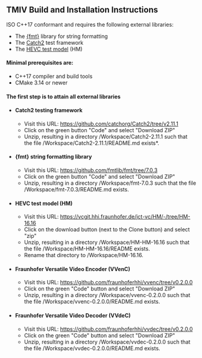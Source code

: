 ## TMIV Build and Installation Instructions

 ISO C++17 conformant and requires the following external libraries:

* The [{fmt}](https://github.com/fmtlib/fmt) library for string formatting
* The [Catch2](https://github.com/catchorg/Catch2) test framework
* The [HEVC test model](https://vcgit.hhi.fraunhofer.de/jvet/HM) (HM)

#### Minimal prerequisites are:

* C++17 compiler and build tools
* CMake 3.14 or newer

#### The first step is to attain all external libraries
* #### Catch2 testing framework

   * Visit this URL: https://github.com/catchorg/Catch2/tree/v2.11.1
   * Click on the green button "Code" and select "Download ZIP"
   * Unzip, resulting in a directory /Workspace/Catch2-2.11.1 such that the file /Workspace/Catch2-2.11.1/README.md exists*.


* #### {fmt} string formatting library

   * Visit this URL: https://github.com/fmtlib/fmt/tree/7.0.3
   * Click on the green button "Code" and select "Download ZIP"
   * Unzip, resulting in a directory /Workspace/fmt-7.0.3 such that the file /Workspace/fmt-7.0.3/README.md exists.


* #### HEVC test model (HM)

    * Visit this URL: https://vcgit.hhi.fraunhofer.de/jct-vc/HM/-/tree/HM-16.16
    * Click on the download button (next to the Clone button) and select "zip"
    * Unzip, resulting in a directory /Workspace/HM-HM-16.16 such that the file /Workspace/HM-HM-16.16/README exists.
    * Rename that directory to /Workspace/HM-16.16.


* #### Fraunhofer Versatile Video Encoder (VVenC)

   * Visit this URL: https://github.com/fraunhoferhhi/vvenc/tree/v0.2.0.0
   * Click on the green "Code" button and select "Download ZIP"
   * Unzip, resulting in a directory /Workspace/vvenc-0.2.0.0 such that the file /Workspace/vvenc-0.2.0.0/README.md exists.


* #### Fraunhofer Versatile Video Decoder (VVdeC)

   * Visit this URL: https://github.com/fraunhoferhhi/vvdec/tree/v0.2.0.0
   * Click on the green "Code" button and select "Download ZIP"
   * Unzip, resulting in a directory /Workspace/vvdec-0.2.0.0 such that the file /Workspace/vvdec-0.2.0.0/README.md exists.

